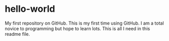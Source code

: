 # hello-world
My first repository on GitHub.
This is my first time using GitHub.
I am a total novice to programming but hope to learn lots.
This is all I need in this readme file.
